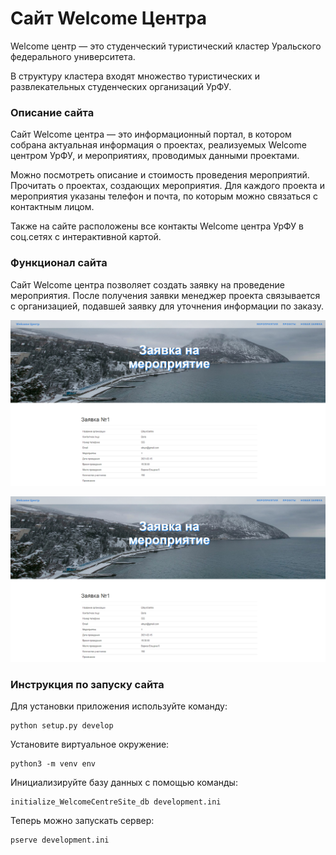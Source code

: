 # Сайт Welcome Центра

<p>Welcome центр — это студенческий туристический кластер Уральского федерального университета.</p>
<p>В структуру кластера входят множество туристических и развлекательных студенческих организаций УрФУ.</p>

### Описание сайта

<p>Сайт Welcome центра — это информационный портал, в котором собрана актуальная информация о проектах, 
реализуемых Welcome центром УрФУ, и мероприятиях, проводимых данными проектами.</p>
<p>Можно посмотреть описание и стоимость проведения мероприятий. Прочитать о проектах, создающих мероприятия. 
Для каждого проекта и мероприятия указаны телефон и почта, по которым можно связаться с контактным лицом.</p>

<p>Также на сайте расположены все контакты Welcome центра УрФУ в соц.сетях с интерактивной картой.</p>

### Функционал сайта

<p>Сайт Welcome центра позволяет создать заявку на проведение мероприятия. 
После получения заявки менеджер проекта связывается с организацией, 
подавшей заявку для уточнения информации по заказу.</p>

<img src="/WelcomeCentreSite/static/screenshots/Order.jpg" alt="Скриншот заказа">

![alt text](/WelcomeCentreSite/static/screenshots/Order.jpg)

### Инструкция по запуску сайта

Для установки приложения используйте команду:
    
    python setup.py develop 

Установите виртуальное окружение:

    python3 -m venv env

Инициализируйте базу данных с помощью команды:

    initialize_WelcomeCentreSite_db development.ini
    
Теперь можно запускать сервер:

    pserve development.ini
